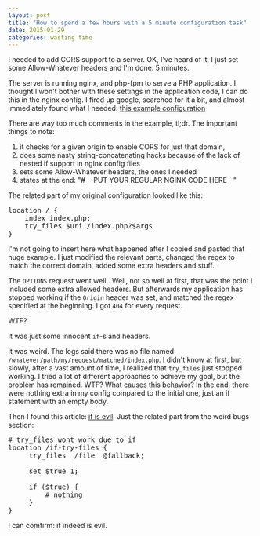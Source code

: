 ```yaml
---
layout: post
title: "How to spend a few hours with a 5 minute configuration task"
date: 2015-01-29
categories: wasting time
---
```

I needed to add CORS support to a server. OK, I've heard of it, I just set some Allow-Whatever headers and I'm done. 5 minutes.

The server is running nginx, and php-fpm to serve a PHP application. I thought I won't bother with these settings in the application code, I can do this in the nginx config.
I fired up google, searched for it a bit, and almost immediately found what I needed: [this example configuration][cors-nginx]

There are way too much comments in the example, tl;dr.
The important things to note:

1. it checks for a given origin to enable CORS for just that domain,
2. does some nasty string-concatenating hacks because of the lack of nested if support in nginx config files
3. sets some Allow-Whatever headers, the ones I needed
4. states at the end: "# --PUT YOUR REGULAR NGINX CODE HERE--"

The related part of my original configuration looked like this:

<pre>
location / {
    index index.php;
    try_files $uri /index.php?$args
}
</pre>

I'm not going to insert here what happened after I copied and pasted that huge example. I just modified the relevant parts, changed the regex to match the correct domain, added some extra headers and stuff.

The `OPTIONS` request went well.. Well, not so well at first, that was the point I included some extra allowed headers. But afterwards my application has stopped working if the `Origin` header was set, and matched the regex specified at the beginning.
I got `404` for every request.

WTF?

It was just some innocent `if`-s and headers.

It was weird. The logs said there was no file named `/whatever/path/my/request/matched/index.php`. I didn't know at first, but slowly, after a vast amount of time, I realized that `try_files` just stopped working. I tried a lot of different approaches to achieve my goal, but the problem has remained. WTF? What causes this behavior? In the end, there were nothing extra in my config compared to the initial one, just an if statement with an empty body.

Then I found this article: [if is evil]. Just the related part from the weird bugs section:

<pre>
# try_files wont work due to if
location /if-try-files {
     try_files  /file  @fallback;

     set $true 1;

     if ($true) {
         # nothing
     }
}
</pre>

I can comfirm: if indeed is evil.

[cors-nginx]: http://enable-cors.org/server_nginx.html
[if is evil]: http://wiki.nginx.org/IfIsEvil
